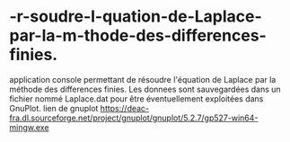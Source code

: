 # -r-soudre-l-quation-de-Laplace-par-la-m-thode-des-differences-finies.
application console  permettant de résoudre l'équation de Laplace par la méthode des differences finies.
Les donnees sont sauvegardées dans un fichier nommé Laplace.dat pour être éventuellement exploitées dans GnuPlot.
lien de gnuplot 
https://deac-fra.dl.sourceforge.net/project/gnuplot/gnuplot/5.2.7/gp527-win64-mingw.exe
